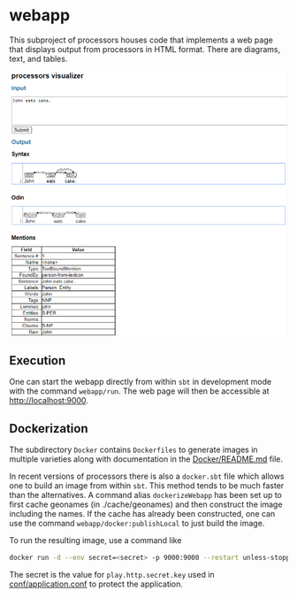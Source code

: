 # webapp

This subproject of processors houses code that implements a web page that displays
output from processors in HTML format.  There are diagrams, text, and tables.

![Webapp window with text](../docs/webapp_full.png?raw=True")

## Execution

One can start the webapp directly from within `sbt` in development mode with the command `webapp/run`.  The web page will then be accessible at [http://localhost:9000](http://localhost:9000).

## Dockerization

The subdirectory `Docker` contains `Dockerfiles` to generate images in
multiple varieties along with documentation in the [Docker/README.md](./Docker/README.md) file.

In recent versions of processors there is also a `docker.sbt` file which allows one
to build an image from within `sbt`.  This method tends to be much faster than
the alternatives.  A command alias `dockerizeWebapp` has been set up to first cache
geonames (in ./cache/geonames) and then construct the image including the names.
If the cache has already been constructed, one can use the command
`webapp/docker:publishLocal` to just build the image.

To run the resulting image, use a command like
```bash
docker run -d --env secret=<secret> -p 9000:9000 --restart unless-stopped processors-webapp:latest &
```
The secret is the value for `play.http.secret.key` used in
[conf/application.conf](./conf/application.conf) to protect the application.

